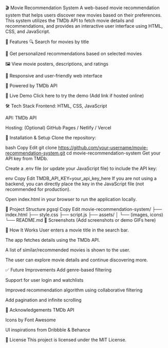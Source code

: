 🎬 Movie Recommendation System
A web-based movie recommendation system that helps users discover new movies based on their preferences. This system utilizes the TMDb API to fetch movie details and recommendations, and provides an interactive user interface using HTML, CSS, and JavaScript.

🌟 Features
🔍 Search for movies by title

🎯 Get personalized recommendations based on selected movies

🖼️ View movie posters, descriptions, and ratings

📱 Responsive and user-friendly web interface

🔗 Powered by TMDb API

🚀 Live Demo
Click here to try the demo (Add link if hosted online)

🛠️ Tech Stack
Frontend: HTML, CSS, JavaScript

API: TMDb API

Hosting: (Optional) GitHub Pages / Netlify / Vercel

🔧 Installation & Setup
Clone the repository:

bash
Copy
Edit
git clone https://github.com/your-username/movie-recommendation-system.git
cd movie-recommendation-system
Get your API key from TMDb.

Create a .env file (or update your JavaScript file) to include the API key:

env
Copy
Edit
TMDB_API_KEY=your_api_key_here
If you are not using a backend, you can directly place the key in the JavaScript file (not recommended for production).

Open index.html in your browser to run the application locally.

📂 Project Structure
pgsql
Copy
Edit
movie-recommendation-system/
├── index.html
├── style.css
├── script.js
├── assets/
│   └── (images, icons)
└── README.md
📸 Screenshots
(Add screenshots or demo GIFs here)

🧠 How It Works
User enters a movie title in the search bar.

The app fetches details using the TMDb API.

A list of similar/recommended movies is shown to the user.

The user can explore movie details and continue discovering more.

✅ Future Improvements
Add genre-based filtering

Support for user login and watchlists

Improved recommendation algorithm using collaborative filtering

Add pagination and infinite scrolling

🙌 Acknowledgements
TMDb API

Icons by Font Awesome

UI inspirations from Dribbble & Behance

📜 License
This project is licensed under the MIT License.


